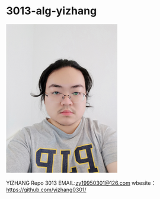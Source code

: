 # 3013-alg-yizhang
<img src="IMG_20180905_123528.jpg" width=300>

YIZHANG
Repo 3013
EMAIL:zy19950301@126.com
wbesite：https://github.com/yizhang0301/

